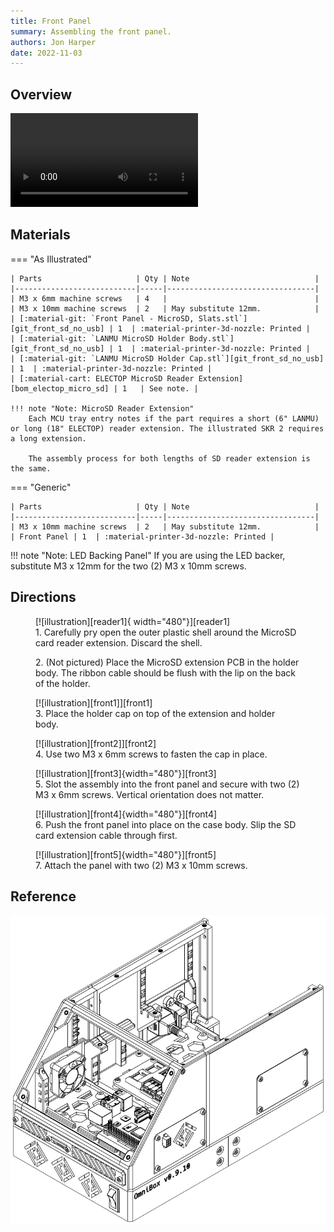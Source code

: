 ```yaml
---
title: Front Panel
summary: Assembling the front panel.
authors: Jon Harper
date: 2022-11-03
---
```



## Overview

<video controls="">
    <source src="https://jon-harper.github.io/OmniBox/video/0.9.9/front.mp4" type="video/mp4">
</video>

## Materials

=== "As Illustrated"

    | Parts                     | Qty | Note                            |
    |---------------------------|-----|---------------------------------|
    | M3 x 6mm machine screws   | 4   |                                 |
    | M3 x 10mm machine screws  | 2   | May substitute 12mm.            |
    | [:material-git: `Front Panel - MicroSD, Slats.stl`][git_front_sd_no_usb] | 1  | :material-printer-3d-nozzle: Printed |
    | [:material-git: `LANMU MicroSD Holder Body.stl`][git_front_sd_no_usb] | 1  | :material-printer-3d-nozzle: Printed |
    | [:material-git: `LANMU MicroSD Holder Cap.stl`][git_front_sd_no_usb] | 1  | :material-printer-3d-nozzle: Printed |
    | [:material-cart: ELECTOP MicroSD Reader Extension][bom_electop_micro_sd] | 1   | See note. |

    !!! note "Note: MicroSD Reader Extension"
        Each MCU tray entry notes if the part requires a short (6" LANMU) or long (18" ELECTOP) reader extension. The illustrated SKR 2 requires a long extension.

        The assembly process for both lengths of SD reader extension is the same.

=== "Generic"

    | Parts                     | Qty | Note                            |
    |---------------------------|-----|---------------------------------|
    | M3 x 10mm machine screws  | 2   | May substitute 12mm.            |
    | Front Panel | 1  | :material-printer-3d-nozzle: Printed |

!!! note "Note: LED Backing Panel"
    If you are using the LED backer, substitute M3 x 12mm for the two (2) M3 x 10mm screws.

## Directions

<figure markdown>
  [![illustration][reader1]{ width="480"}][reader1]
  <figcaption>1. Carefully pry open the outer plastic shell around the MicroSD card reader extension. Discard the shell.</figcaption>
</figure>

<figure markdown>
  <figcaption>2. (Not pictured) Place the MicroSD extension PCB in the holder body. The ribbon cable should be flush with the lip on the back of the holder.</figcaption>
</figure>

<figure markdown>
  [![illustration][front1]][front1]
  <figcaption>3. Place the holder cap on top of the extension and holder body.</figcaption>
</figure>

<figure markdown>
  [![illustration][front2]][front2]
  <figcaption>4. Use two M3 x 6mm screws to fasten the cap in place.</figcaption>
</figure>

<figure markdown>
  [![illustration][front3]{width="480"}][front3]
  <figcaption>5. Slot the assembly into the front panel and secure with two (2) M3 x 6mm screws. Vertical orientation does not matter.</figcaption>
</figure>

<figure markdown>
  [![illustration][front4]{width="480"}][front4]
  <figcaption>6. Push the front panel into place on the case body. Slip the SD card extension cable through first.</figcaption>
</figure>

<figure markdown>
  [![illustration][front5]{width="480"}][front5]
  <figcaption>7. Attach the panel with two (2) M3 x 10mm screws.</figcaption>
</figure>

## Reference

![illustration][front_final]

[front1]: ../img/assembly/panels/front/front1.webp
[front2]: ../img/assembly/panels/front/front2.webp
[front3]: ../img/assembly/panels/front/front3.webp
[front4]: ../img/assembly/panels/front/front4.webp
[front5]: ../img/assembly/panels/front/front5.webp
[front_final]: ../img/assembly/panels/front/front_final.webp
[reader1]: ../img/assembly/misc/reader1.webp